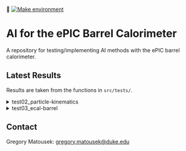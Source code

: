 :rocket: [![Make environment](https://github.com/Gregtom3/epic-ecal-ai/actions/workflows/base-ci.yml/badge.svg)](https://github.com/Gregtom3/epic-ecal-ai/actions/workflows/base-ci.yml)


# AI for the ePIC Barrel Calorimeter

A repository for testing/implementing AI methods with the ePIC barrel calorimeter. 

## Latest Results

Results are taken from the functions in `src/tests/`.

<details>
<summary>test02_particle-kinematics</summary>
<br>


Electron kinematics

![Electron Plot](https://github.com/Gregtom3/epic-ecal-ai/blob/gh-pages/artifacts/particle-kinematics/electron_kinematics.png)

Pion kinematics

![Pion Plot](https://github.com/Gregtom3/epic-ecal-ai/blob/gh-pages/artifacts/particle-kinematics/pion_kinematics.png)

</details>

<details>
<summary>test03_ecal-barrel</summary>
<br>
  

Electron
- ECAL Barrel Plot 1

![Electron Plot](https://github.com/Gregtom3/epic-ecal-ai/blob/gh-pages/artifacts/ecal-barrel/electron_ecalBarrelPlot_v1.png)

- ECAL Barrel Plot 2

![Electron Plot](https://github.com/Gregtom3/epic-ecal-ai/blob/gh-pages/artifacts/ecal-barrel/electron_ecalBarrelPlot_v2.png)

Pion
- ECAL Barrel Plot 1

![Pion Plot](https://github.com/Gregtom3/epic-ecal-ai/blob/gh-pages/artifacts/ecal-barrel/pion_ecalBarrelPlot_v1.png)

- ECAL Barrel Plot 2

![Pion Plot](https://github.com/Gregtom3/epic-ecal-ai/blob/gh-pages/artifacts/ecal-barrel/pion_ecalBarrelPlot_v2.png)

</details>

## Contact

Gregory Matousek: gregory.matousek@duke.edu

